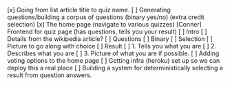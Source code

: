 [x] Going from list article title to quiz name.
[ ] Generating questions/building a corpus of questions (binary yes/no) (extra credit selection)
[x] The home page (navigate to various quizzes)
[Conner] Frontend for quiz page (has questions, tells you your result)
  [ ] Intro
    [ ] Details from the wikipedia article?
  [ ] Questions
    [ ] Binary
    [ ] Selection
    [ ] Picture to go along with choice
  [ ] Result
    [ ] 1. Tells you what you are
    [ ] 2. Describes what you are
    [ ] 3. Picture of what you are if possible.
[ ] Adding voting options to the home page
[ ] Getting infra (heroku) set up so we can deploy this a real place
[ ] Building a system for deterministically selecting a result from question answers.


